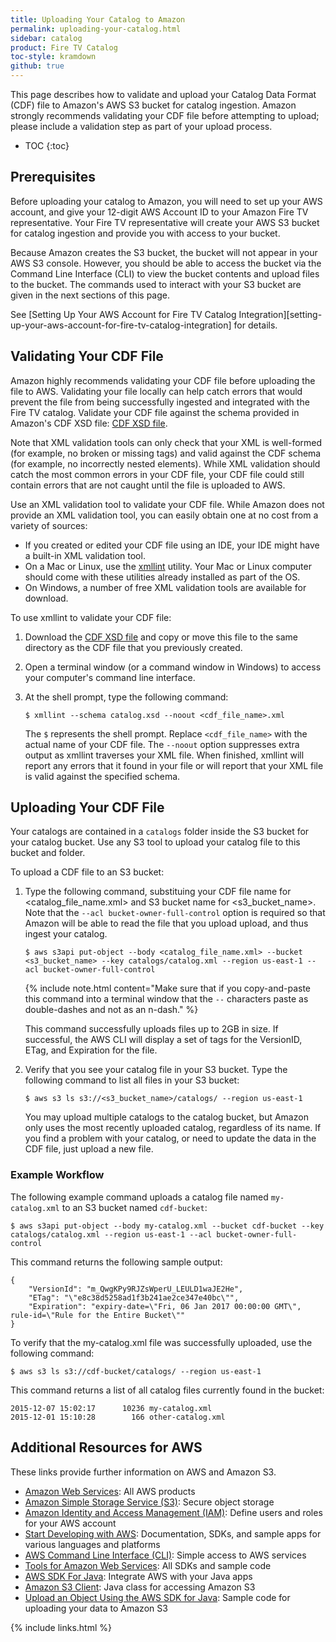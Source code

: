 ```yaml
---
title: Uploading Your Catalog to Amazon
permalink: uploading-your-catalog.html
sidebar: catalog
product: Fire TV Catalog
toc-style: kramdown
github: true
---
```


This page describes how to validate and upload your Catalog Data Format (CDF) file to Amazon's AWS S3 bucket for catalog ingestion. Amazon strongly recommends validating your CDF file before attempting to upload; please include a validation step as part of your upload process.

* TOC
{:toc}

## Prerequisites

Before uploading your catalog to Amazon, you will need to set up your AWS account, and give your 12-digit AWS Account ID to your Amazon Fire TV representative. Your Fire TV representative will create your AWS S3 bucket for catalog ingestion and provide you with access to your bucket.

Because Amazon creates the S3 bucket, the bucket will not appear in your AWS S3 console. However, you should be able to access the bucket via the Command Line Interface (CLI) to view the bucket contents and upload files to the bucket. The commands used to interact with your S3 bucket are given in the next sections of this page.

See [Setting Up Your AWS Account for Fire TV Catalog Integration][setting-up-your-aws-account-for-fire-tv-catalog-integration] for details.

## Validating Your CDF File

Amazon highly recommends validating your CDF file before uploading the file to AWS. Validating your file locally can help catch errors that would prevent the file from being successfully ingested and integrated with the Fire TV catalog. Validate your CDF file against the schema provided in Amazon's CDF XSD file: [CDF XSD file](https://s3.amazonaws.com/com.amazon.aftb.cdf/catalog.xsd).

Note that XML validation tools can only check that your XML is well-formed (for example, no broken or missing tags) and valid against the CDF schema (for example, no incorrectly nested elements). While XML validation should catch the most common errors in your CDF file, your CDF file could still contain errors that are not caught until the file is uploaded to AWS.

Use an XML validation tool to validate your CDF file. While Amazon does not provide an XML validation tool, you can easily obtain one at no cost from a variety of sources:

*   If you created or edited your CDF file using an IDE, your IDE might have a built-in XML validation tool.
*   On a Mac or Linux, use the [xmllint](http://xmlsoft.org/xmllint.html) utility. Your Mac or Linux computer should come with these utilities already installed as part of the OS.
*   On Windows, a number of free XML validation tools are available for download.

To use xmllint to validate your CDF file:

1.  Download the [CDF XSD file](https://s3.amazonaws.com/com.amazon.aftb.cdf/catalog.xsd) and copy or move this file to the same directory as the CDF file that you previously created.
2.  Open a terminal window (or a command window in Windows) to access your computer's command line interface.
3.  At the shell prompt, type the following command:

    ```
    $ xmllint --schema catalog.xsd --noout <cdf_file_name>.xml
    ```

    The `$` represents the shell prompt. Replace `<cdf_file_name>` with the actual name of your CDF file. The `--noout` option suppresses extra output as xmllint traverses your XML file. When finished, xmllint will report any errors that it found in your file or will report that your XML file is valid against the specified schema.

## Uploading Your CDF File

Your catalogs are contained in a `catalogs` folder inside the S3 bucket for your catalog bucket. Use any S3 tool to upload your catalog file to this bucket and folder.

To upload a CDF file to an S3 bucket:

1.  Type the following command, substituing your CDF file name for &lt;catalog_file_name.xml&gt; and S3 bucket name for &lt;s3_bucket_name&gt;. Note that the `--acl bucket-owner-full-control` option is required so that Amazon will be able to read the file that you upload upload, and thus ingest your catalog.

    ```
    $ aws s3api put-object --body <catalog_file_name.xml> --bucket <s3_bucket_name> --key catalogs/catalog.xml --region us-east-1 --acl bucket-owner-full-control
    ```

    {% include note.html content="Make sure that if you copy-and-paste this command into a terminal window that the `--` characters paste as double-dashes and not as an n-dash." %}

    This command successfully uploads files up to 2GB in size. If successful, the AWS CLI will display a set of tags for the VersionID, ETag, and Expiration for the file.

2.  Verify that you see your catalog file in your S3 bucket. Type the following command to list all files in your S3 bucket:

    ```
    $ aws s3 ls s3://<s3_bucket_name>/catalogs/ --region us-east-1
    ```

    You may upload multiple catalogs to the catalog bucket, but Amazon only uses the most recently uploaded catalog, regardless of its name. If you find a problem with your catalog, or need to update the data in the CDF file, just upload a new file.

### Example Workflow

The following example command uploads a catalog file named `my-catalog.xml` to an S3 bucket named `cdf-bucket`:

```
$ aws s3api put-object --body my-catalog.xml --bucket cdf-bucket --key catalogs/catalog.xml --region us-east-1 --acl bucket-owner-full-control
```

This command returns the following sample output:

```
{
    "VersionId": "m_QwgKPy9RJZsWperU_LEULD1waJE2He",
    "ETag": "\"e8c38d5258ad1f3b241ae2ce347e40bc\"",
    "Expiration": "expiry-date=\"Fri, 06 Jan 2017 00:00:00 GMT\", rule-id=\"Rule for the Entire Bucket\""
}
```

To verify that the my-catalog.xml file was successfully uploaded, use the following command:

```
$ aws s3 ls s3://cdf-bucket/catalogs/ --region us-east-1
```

This command returns a list of all catalog files currently found in the bucket:

```
2015-12-07 15:02:17      10236 my-catalog.xml
2015-12-01 15:10:28        166 other-catalog.xml
```

## Additional Resources for AWS

These links provide further information on AWS and Amazon S3.

*   [Amazon Web Services](http://aws.amazon.com/ "Amazon Web Services"): All AWS products
*   [Amazon Simple Storage Service (S3)](http://aws.amazon.com/s3/): Secure object storage
*   [Amazon Identity and Access Management (IAM)](http://aws.amazon.com/iam/): Define users and roles for your AWS account
*   [Start Developing with AWS](http://aws.amazon.com/developers/getting-started/): Documentation, SDKs, and sample apps for various languages and platforms
*   [AWS Command Line Interface (CLI)](http://aws.amazon.com/cli/): Simple access to AWS services
*   [Tools for Amazon Web Services](http://aws.amazon.com/tools/): All SDKs and sample code
*   [AWS SDK For Java](http://aws.amazon.com/sdk-for-java/): Integrate AWS with your Java apps
*   [Amazon S3 Client](http://docs.aws.amazon.com/AWSJavaSDK/latest/javadoc/com/amazonaws/services/s3/AmazonS3Client.html): Java class for accessing Amazon S3
*   [Upload an Object Using the AWS SDK for Java](http://docs.aws.amazon.com/AmazonS3/latest/dev/UploadObjSingleOpJava.html): Sample code for uploading your data to Amazon S3

{% include links.html %}
